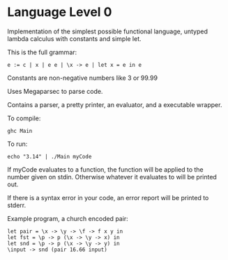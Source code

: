 # Language Level 0

Implementation of the simplest possible functional language, untyped lambda
calculus with constants and simple let.

This is the full grammar:

```
e := c | x | e e | \x -> e | let x = e in e
```

Constants are non-negative numbers like 3 or 99.99

Uses Megaparsec to parse code.

Contains a parser, a pretty printer, an evaluator, and a executable wrapper.

To compile:

```
ghc Main
```

To run:

```
echo "3.14" | ./Main myCode
```

If myCode evaluates to a function, the function will be applied to the number
given on stdin. Otherwise whatever it evaluates to will be printed out.

If there is a syntax error in your code, an error report will be printed to
stderr.

Example program, a church encoded pair:

```
let pair = \x -> \y -> \f -> f x y in
let fst = \p -> p (\x -> \y -> x) in
let snd = \p -> p (\x -> \y -> y) in
\input -> snd (pair 16.66 input)
```
